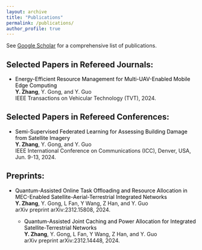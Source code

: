```yaml
---
layout: archive
title: "Publications"
permalink: /publications/
author_profile: true
---
```


See [Google Scholar](https://scholar.google.com/citations?hl=en&user=p6z9Id4AAAAJ) for a comprehensive list of publications.


Selected Papers in Refereed Journals:
------

- <span style="color: black;"> Energy-Efficient Resource Management for Multi-UAV-Enabled Mobile Edge Computing </span>  
  __Y. Zhang__, Y. Gong, and Y. Guo  
  IEEE Transactions on Vehicular Technology (TVT), 2024.



Selected Papers in Refereed Conferences:
------

- <span style="color: black;"> Semi-Supervised Federated Learning for Assessing Building Damage from Satellite Imagery </span>  
  __Y. Zhang__, Y. Gong, and Y. Guo   
IEEE International Conference on Communications (ICC), Denver, USA, Jun. 9-13, 2024.



Preprints:
------

- <span style="color: black;"> Quantum-Assisted Online Task Offloading and Resource Allocation in MEC-Enabled Satellite-Aerial-Terrestrial Integrated Networks </span>  
  __Y. Zhang__, Y. Gong, L Fan, Y Wang, Z Han, and Y. Guo  
  arXiv preprint arXiv:2312.15808, 2024.

  - <span style="color: black;"> Quantum-Assisted Joint Caching and Power Allocation for Integrated Satellite-Terrestrial Networks </span>  
  __Y. Zhang__, Y. Gong, L Fan, Y Wang, Z Han, and Y. Guo  
  arXiv preprint arXiv:2312.14448, 2024.